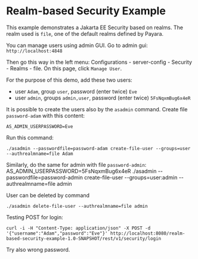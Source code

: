 # Realm-based Security Example

This example demonstrates a Jakarta EE Security based on realms. The realm used
is `file`, one of the default realms defined by Payara.

You can manage users using admin GUI. Go to admin gui: `http://localhost:4848`

Then go this way in the left menu: Configurations - server-config - Security - 
Realms - file. On this page, click `Manage User`.

For the purpose of this demo, add these two users:

* user `Adam`, group `user`, password (enter twice) `Eve`
* user `admin`, groups `admin,user`, password (enter twice) `5FsNqxmBug6x4eR`

It is possible to create the users also by the `asadmin` command. Create file
`password-adam` with this content:

    AS_ADMIN_USERPASSWORD=Eve

Run this command:

    ./asadmin --passwordfile=password-adam create-file-user --groups=user --authrealmname=file Adam

Similarly, do the same for admin with file `password-admin`:
    AS_ADMIN_USERPASSWORD=5FsNqxmBug6x4eR
    ./asadmin --passwordfile=password-admin create-file-user --groups=user:admin --authrealmname=file admin

User can be deleted by command

    ./asadmin delete-file-user --authrealmname=file admin

Testing POST for login:

    curl -i -H "Content-Type: application/json" -X POST -d '{"username":"Adam","password":"Eve"}' http://localhost:8080/realm-based-security-example-1.0-SNAPSHOT/rest/v1/security/login

Try also wrong password.
